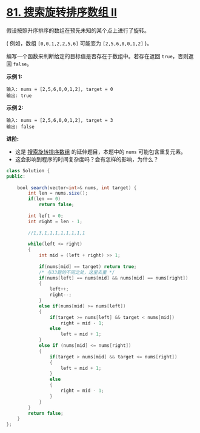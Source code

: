 # [81. 搜索旋转排序数组 II](https://leetcode-cn.com/problems/search-in-rotated-sorted-array-ii/)

假设按照升序排序的数组在预先未知的某个点上进行了旋转。

( 例如，数组 `[0,0,1,2,2,5,6]` 可能变为 `[2,5,6,0,0,1,2]` )。

编写一个函数来判断给定的目标值是否存在于数组中。若存在返回 `true`，否则返回 `false`。

**示例 1:**

```
输入: nums = [2,5,6,0,0,1,2], target = 0
输出: true
```

**示例 2:**

```
输入: nums = [2,5,6,0,0,1,2], target = 3
输出: false
```

**进阶:**

- 这是 [搜索旋转排序数组](https://leetcode-cn.com/problems/search-in-rotated-sorted-array/description/) 的延伸题目，本题中的 `nums`  可能包含重复元素。
- 这会影响到程序的时间复杂度吗？会有怎样的影响，为什么？



```java
class Solution {
public:
    
    bool search(vector<int>& nums, int target) {
        int len = nums.size();
        if(len == 0)
            return false;
        
        int left = 0;
        int right = len - 1;
        
        //1,3,1,1,1,1,1,1,1,1
        
        while(left <= right)
        {
            int mid = (left + right) >> 1;
            
            if(nums[mid] == target) return true;
            /* 与33题的不同之处，这里去重 */
            if(nums[left] == nums[mid] && nums[mid] == nums[right])
            {
                left++;
                right--;
            }
            else if(nums[mid] >= nums[left])
            {
                if(target >= nums[left] && target < nums[mid])
                    right = mid - 1;
                else
                    left = mid + 1;
            }
            else if (nums[mid] <= nums[right])
            {
                if(target > nums[mid] && target <= nums[right])
                {
                    left = mid + 1;
                }
                else
                {
                    right = mid - 1;
                }
            }
        }
        return false;
    }
};
```

